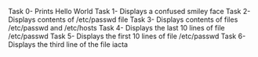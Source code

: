 Task 0- Prints Hello World
Task 1- Displays a confused smiley face
Task 2- Displays contents of /etc/passwd file
Task 3- Displays contents of files /etc/passwd and /etc/hosts
Task 4- Displays the last 10 lines of file /etc/passwd
Task 5- Displays the first 10 lines of file /etc/passwd
Task 6- Displays the third line of the file iacta

